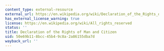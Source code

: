 ```yaml
---
content_type: external-resource
external_url: https://en.wikipedia.org/wiki/Declaration_of_the_Rights_of_Man_and_of_the_Citizen
has_external_license_warning: true
license: https://en.wikipedia.org/wiki/All_rights_reserved
status: ''
title: Declaration of the Rights of Man and Citizen
uid: 50e69b11-8bcc-45b4-9c8a-2a86155dba7d
wayback_url: ''
---
```

